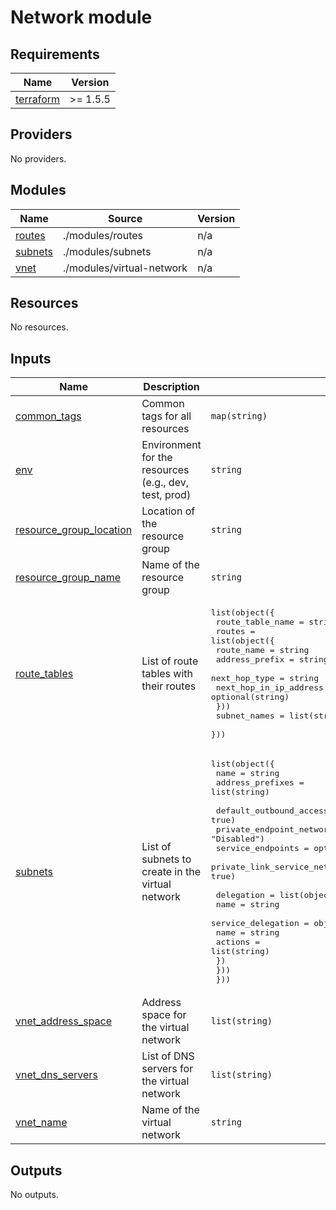# Network module

<!-- BEGIN_TF_DOCS -->
## Requirements

| Name | Version |
|------|---------|
| <a name="requirement_terraform"></a> [terraform](#requirement\_terraform) | >= 1.5.5 |

## Providers

No providers.

## Modules

| Name | Source | Version |
|------|--------|---------|
| <a name="module_routes"></a> [routes](#module\_routes) | ./modules/routes | n/a |
| <a name="module_subnets"></a> [subnets](#module\_subnets) | ./modules/subnets | n/a |
| <a name="module_vnet"></a> [vnet](#module\_vnet) | ./modules/virtual-network | n/a |

## Resources

No resources.

## Inputs

| Name | Description | Type | Default | Required |
|------|-------------|------|---------|:--------:|
| <a name="input_common_tags"></a> [common\_tags](#input\_common\_tags) | Common tags for all resources | `map(string)` | n/a | yes |
| <a name="input_env"></a> [env](#input\_env) | Environment for the resources (e.g., dev, test, prod) | `string` | n/a | yes |
| <a name="input_resource_group_location"></a> [resource\_group\_location](#input\_resource\_group\_location) | Location of the resource group | `string` | n/a | yes |
| <a name="input_resource_group_name"></a> [resource\_group\_name](#input\_resource\_group\_name) | Name of the resource group | `string` | n/a | yes |
| <a name="input_route_tables"></a> [route\_tables](#input\_route\_tables) | List of route tables with their routes | <pre>list(object({<br/>    route_table_name = string<br/>    routes = list(object({<br/>      route_name             = string<br/>      address_prefix         = string<br/>      next_hop_type          = string<br/>      next_hop_in_ip_address = optional(string)<br/>    }))<br/>    subnet_names = list(string)<br/>  }))</pre> | n/a | yes |
| <a name="input_subnets"></a> [subnets](#input\_subnets) | List of subnets to create in the virtual network | <pre>list(object({<br/>    name             = string<br/>    address_prefixes = list(string)<br/><br/>    default_outbound_access_enabled               = optional(bool, true)<br/>    private_endpoint_network_policies             = optional(string, "Disabled")<br/>    service_endpoints                             = optional(list(string), [])<br/>    private_link_service_network_policies_enabled = optional(bool, true)<br/><br/>    delegation = list(object({<br/>      name = string<br/>      service_delegation = object({<br/>        name    = string<br/>        actions = list(string)<br/>      })<br/>    }))<br/>  }))</pre> | n/a | yes |
| <a name="input_vnet_address_space"></a> [vnet\_address\_space](#input\_vnet\_address\_space) | Address space for the virtual network | `list(string)` | n/a | yes |
| <a name="input_vnet_dns_servers"></a> [vnet\_dns\_servers](#input\_vnet\_dns\_servers) | List of DNS servers for the virtual network | `list(string)` | `[]` | no |
| <a name="input_vnet_name"></a> [vnet\_name](#input\_vnet\_name) | Name of the virtual network | `string` | n/a | yes |

## Outputs

No outputs.
<!-- END_TF_DOCS -->
